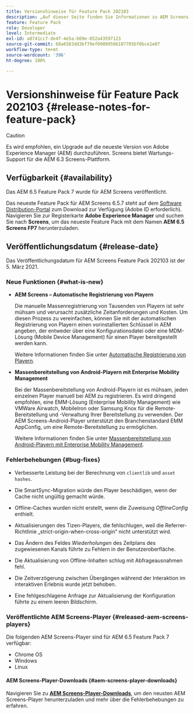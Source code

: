 ```yaml
---
title: Versionshinweise für Feature Pack 202103
description: „Auf dieser Seite finden Sie Informationen zu AEM Screens Feature Pack 202103, das am Freitag, 5. März 2021 veröffentlicht wurde.“
feature: Feature Pack
role: Developer
level: Intermediate
exl-id: a8741cc7-de4f-4e5a-b69e-852a43597123
source-git-commit: 60a6583dd3bf79ef09099506107705bf0bce1e07
workflow-type: tm+mt
source-wordcount: '396'
ht-degree: 100%

---
```


# Versionshinweise für Feature Pack 202103 {#release-notes-for-feature-pack}

>[!CAUTION]
>Es wird empfohlen, ein Upgrade auf die neueste Version von Adobe Experience Manager (AEM) durchzuführen. Screens bietet Wartungs-Support für die AEM 6.3 Screens-Plattform.

## Verfügbarkeit {#availability}

Das AEM 6.5 Feature Pack 7 wurde für AEM Screens veröffentlicht.

Das neueste Feature Pack für AEM Screens 6.5.7 steht auf dem [Software Distribution-Portal](https://experience.adobe.com/#/downloads/content/software-distribution/en/aem.html) zum Download zur Verfügung (Adobe ID erforderlich). Navigieren Sie zur Registerkarte **Adobe Experience Manager** und suchen Sie nach **Screens**, um das neueste Feature Pack mit dem Namen **AEM 6.5 Screens FP7** herunterzuladen.

## Veröffentlichungsdatum {#release-date}

Das Veröffentlichungsdatum für AEM Screens Feature Pack 202103 ist der 5. März 2021.

### Neue Funktionen {#what-is-new}

* **AEM Screens – Automatische Registrierung von Playern**

   Die manuelle Massenregistrierung von Tausenden von Playern ist sehr mühsam und verursacht zusätzliche Zeitanforderungen und Kosten. Um diesen Prozess zu vereinfachen, können Sie mit der automatischen Registrierung von Playern einen vorinstallierten Schlüssel in AEM angeben, der entweder über eine Konfigurationsdatei oder eine MDM-Lösung (Mobile Device Management) für einen Player bereitgestellt werden kann.

   Weitere Informationen finden Sie unter [Automatische Registrierung von Playern](/help/user-guide/auto-registration-players.md).


* **Massenbereitstellung von Android-Playern mit Enterprise Mobility Management**

   Bei der Massenbereitstellung von Android-Playern ist es mühsam, jeden einzelnen Player manuell bei AEM zu registrieren. Es wird dringend empfohlen, eine EMM-Lösung (Enterprise Mobility Management) wie VMWare Airwatch, MobileIron oder Samsung Knox für die Remote-Bereitstellung und -Verwaltung Ihrer Bereitstellung zu verwenden. Der AEM Screens-Android-Player unterstützt den Branchenstandard EMM AppConfig, um eine Remote-Bereitstellung zu ermöglichen.

   Weitere Informationen finden Sie unter [Massenbereitstellung von Android-Playern mit Enterprise Mobility Management](/help/user-guide/implementing-android-player.md#implementation).


### Fehlerbehebungen {#bug-fixes}

* Verbesserte Leistung bei der Berechnung von `clientlib` und `asset hashes`.

* Die SmartSync-Migration würde den Player beschädigen, wenn der Cache nicht ungültig gemacht würde.

* Offline-Caches wurden nicht erstellt, wenn die Zuweisung *OfflineConfig* enthielt.

* Aktualisierungen des Tizen-Players, die fehlschlugen, weil die Referrer-Richtlinie „strict-origin-when-cross-origin“ nicht unterstützt wird.

* Das Ändern des Feldes *Wiederholungen* des Zeitplans des zugewiesenen Kanals führte zu Fehlern in der Benutzeroberfläche.

* Die Aktualisierung von Offline-Inhalten schlug mit Abfrageausnahmen fehl.

* Die Zeitverzögerung zwischen Übergängen während der Interaktion im interaktiven Erlebnis wurde jetzt behoben.

* Eine fehlgeschlagene Anfrage zur Aktualisierung der Konfiguration führte zu einem leeren Bildschirm.

### Veröffentlichte AEM Screens-Player {#released-aem-screens-players}

Die folgenden AEM Screens-Player sind für AEM 6.5 Feature Pack 7 verfügbar:

* Chrome OS
* Windows
* Linux

#### AEM Screens-Player-Downloads {#aem-screens-player-downloads}

Navigieren Sie zu **[AEM Screens-Player-Downloads](https://download.macromedia.com/screens/index.html)**, um den neusten AEM Screens-Player herunterzuladen und mehr über die Fehlerbehebungen zu erfahren.
